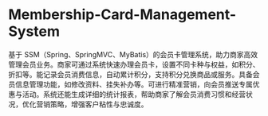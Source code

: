 # Membership-Card-Management-System
基于 SSM（Spring、SpringMVC、MyBatis）的会员卡管理系统，助力商家高效管理会员业务。商家可通过系统快速办理会员卡，设置不同卡种与权益，如积分、折扣等。能记录会员消费信息，自动累计积分，支持积分兑换商品或服务。具备会员信息管理功能，如修改资料、挂失补办等。可进行精准营销，向会员推送专属优惠与活动。系统还能生成详细的统计报表，帮助商家了解会员消费习惯和经营状况，优化营销策略，增强客户粘性与忠诚度。 
